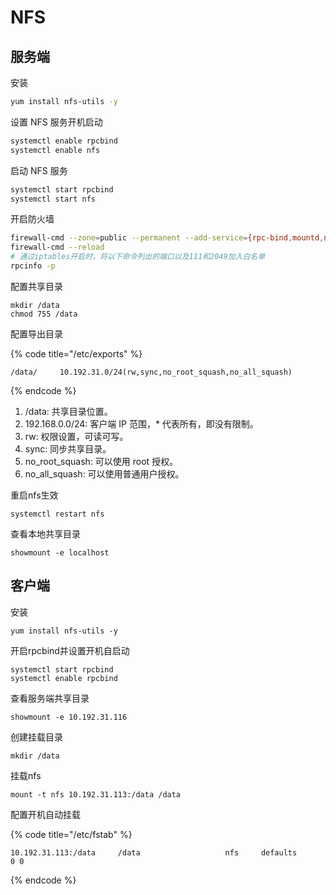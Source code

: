# NFS

## 服务端

安装

```bash
yum install nfs-utils -y
```

设置 NFS 服务开机启动

```bash
systemctl enable rpcbind
systemctl enable nfs
```

启动 NFS 服务

```bash
systemctl start rpcbind
systemctl start nfs
```

开启防火墙

```bash
firewall-cmd --zone=public --permanent --add-service={rpc-bind,mountd,nfs}
firewall-cmd --reload
# 通过iptables开启时，将以下命令列出的端口以及111和2049加入白名单
rpcinfo -p
```

配置共享目录

```text
mkdir /data
chmod 755 /data
```

配置导出目录

{% code title="/etc/exports" %}
```text
/data/     10.192.31.0/24(rw,sync,no_root_squash,no_all_squash)
```
{% endcode %}

1. /data: 共享目录位置。
2. 192.168.0.0/24: 客户端 IP 范围，\* 代表所有，即没有限制。
3. rw: 权限设置，可读可写。
4. sync: 同步共享目录。
5. no\_root\_squash: 可以使用 root 授权。
6. no\_all\_squash: 可以使用普通用户授权。

重启nfs生效

```text
systemctl restart nfs
```

查看本地共享目录

```text
showmount -e localhost
```

## 客户端

安装

```text
yum install nfs-utils -y
```

开启rpcbind并设置开机自启动

```text
systemctl start rpcbind
systemctl enable rpcbind
```

查看服务端共享目录

```text
showmount -e 10.192.31.116
```

创建挂载目录

```text
mkdir /data
```

挂载nfs

```text
mount -t nfs 10.192.31.113:/data /data
```

配置开机自动挂载

{% code title="/etc/fstab" %}
```text
10.192.31.113:/data     /data                   nfs     defaults        0 0
```
{% endcode %}

